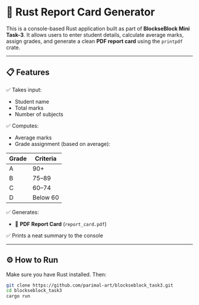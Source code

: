 # 🦀 Rust Report Card Generator

This is a console-based Rust application built as part of **BlockseBlock Mini Task-3**. It allows users to enter student details, calculate average marks, assign grades, and generate a clean **PDF report card** using the `printpdf` crate.

---

## 📋 Features

✅ Takes input:  
- Student name  
- Total marks  
- Number of subjects  

✅ Computes:
- Average marks  
- Grade assignment (based on average):

| Grade | Criteria     |
|-------|--------------|
| A     | 90+          |
| B     | 75–89        |
| C     | 60–74        |
| D     | Below 60     |

✅ Generates:
- 📄 **PDF Report Card** (`report_card.pdf`)

✅ Prints a neat summary to the console

---

## ⚙️ How to Run

Make sure you have Rust installed. Then:

```bash
git clone https://github.com/parimal-art/blockseblock_task3.git
cd blockseblock_task3
cargo run
